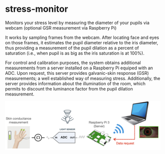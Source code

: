 # stress-monitor
Monitors your stress level by measuring the diameter of your pupils via webcam (optional GSR measurement via Raspberry Pi)

It works by sampling frames from the webcam. After locating face and eyes on those frames, it estimates the pupil diameter relative to the iris diameter, thus providing a measurement of the pupil dilation as a percent of saturation (i.e., when pupil is as big as the iris saturation is at 100%).

For control and calibration purposes, the system obtains additional measurements from a server installed on a Raspberry Pi equiped with an ADC. Upon request, this server provides galvanic-skin response (GSR) measurements; a well established way of measuring stress. Additionally, the server provides information about the illumination of the room, which permits to discount the luminance factor from the pupil dilation measurement.

![Alt text](/doc/stress-monitor.png?raw=true "GSR and luminance measurements provided by Rasperry Pi data server (optional)")